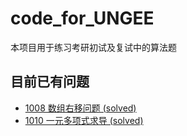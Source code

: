 # code_for_UNGEE

本项目用于练习考研初试及复试中的算法题

## 目前已有问题

- [1008 数组右移问题 (solved)](https://mp.weixin.qq.com/s/cX3uPUE9-9c9FRMMVPvMAA)
- [1010 一元多项式求导 (solved)](https://mp.weixin.qq.com/s/jSBNT-IN4mDWNmXRQLWSdw)
